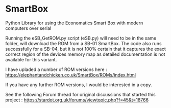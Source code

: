 # SmartBox
Python Library for using the Economatics Smart Box with modern computers over serial

Running the eSB_GetROM.py script (eSB.py) will need to be in the same folder, will download the ROM from a SB-01 SmartBox. The code also runs successfully for a SB-04, but it is not 100% certain that it captures the exact correct region of the devices memory map as detailed documentation is not available for this variant.

I have upladed a number of ROM versions here :
https://elephantandchicken.co.uk/SmartBox/ROMs/index.html

If you have any further ROM versions, I would be interested in a copy.

See the following Forum thread for original discussions that started this project :
https://stardot.org.uk/forums/viewtopic.php?f=45&t=18766
